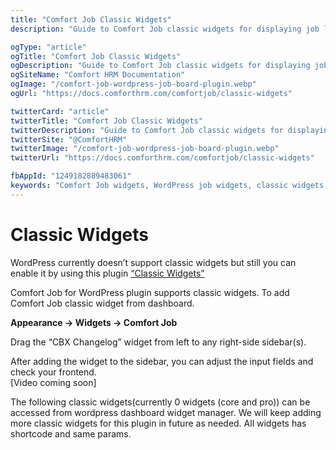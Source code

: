 ```yaml
---
title: "Comfort Job Classic Widgets"
description: "Guide to Comfort Job classic widgets for displaying job listings, search filters, and categories in WordPress sidebars. Learn widget configuration and placement options."

ogType: "article"
ogTitle: "Comfort Job Classic Widgets"
ogDescription: "Guide to Comfort Job classic widgets for displaying job listings, search filters, and categories in WordPress sidebars. Learn widget configuration and placement options."
ogSiteName: "Comfort HRM Documentation"
ogImage: "/comfort-job-wordpress-job-board-plugin.webp"
ogUrl: "https://docs.comforthrm.com/comfortjob/classic-widgets"

twitterCard: "article"
twitterTitle: "Comfort Job Classic Widgets"
twitterDescription: "Guide to Comfort Job classic widgets for displaying job listings, search filters, and categories in WordPress sidebars. Learn widget configuration and placement options."
twitterSite: "@ComfortHRM"
twitterImage: "/comfort-job-wordpress-job-board-plugin.webp"
twitterUrl: "https://docs.comforthrm.com/comfortjob/classic-widgets"

fbAppId: "1249182889483061"
keywords: "Comfort Job widgets, WordPress job widgets, classic widgets, sidebar job listings, job search widget, job categories widget, recent jobs widget, widget areas, job filters, sidebar placement, job board widgets"
---
```

# Classic Widgets

WordPress currently doesn’t support classic widgets but still you can enable it by using this plugin [“Classic Widgets”](https://wordpress.org/plugins/classic-widgets/)

Comfort Job for WordPress plugin supports classic widgets. To add Comfort Job classic widget from dashboard.

**Appearance -> Widgets -> Comfort Job**

Drag the “CBX Changelog” widget from left to any right-side sidebar(s).

After adding the widget to the sidebar, you can adjust the input fields and check your frontend.  
\[Video coming soon\]

The following classic widgets(currently 0 widgets (core and pro)) can be accessed from wordpress dashboard widget manager. We will keep adding more classic widgets for this plugin in future as needed. All widgets has shortcode and same params.



